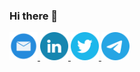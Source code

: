 ### Hi there 👋

<!--
**jmrplens/jmrplens** is a ✨ _special_ ✨ repository because its `README.md` (this file) appears on your GitHub profile.

Here are some ideas to get you started:

- 🔭 I’m currently working on ...
- 🌱 I’m currently learning ...
- 👯 I’m looking to collaborate on ...
- 🤔 I’m looking for help with ...
- 💬 Ask me about ...
- 📫 How to reach me: ...
- 😄 Pronouns: ...
- ⚡ Fun fact: ...
-->

<p align="left">
  <a href="mailto:joreple@upv.es">
    <img src="https://github.com/jmrplens/jmrplens/blob/main/icons/mail.svg" alt="npm" height="45" />
  </a>
  <a href="https://www.linkedin.com/in/jmrplens/">
    <img src="https://github.com/jmrplens/jmrplens/blob/main/icons/linkedin.svg" alt="LinkedIn" height="45" />
  </a>
  <a href="https://twitter.com/jmrplens">
    <img src="https://github.com/jmrplens/jmrplens/blob/main/icons/twitter.svg" alt="Buy me a coffee" height="45" />
  </a>
  <a href="https://t.me/jmrplens">
    <img src="https://github.com/jmrplens/jmrplens/blob/main/icons/telegra.svg" alt="Telegram" height="45"/>
  </a>
</p>
